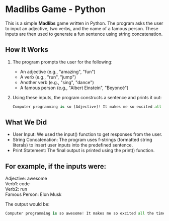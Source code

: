 # Madlibs Game - Python

This is a simple **Madlibs** game written in Python. The program asks the user to input an adjective, two verbs, and the name of a famous person. These inputs are then used to generate a fun sentence using string concatenation.

## How It Works

1. The program prompts the user for the following:
   - An adjective (e.g., "amazing", "fun")
   - A verb (e.g., "run", "jump")
   - Another verb (e.g., "sing", "dance")
   - A famous person (e.g., "Albert Einstein", "Beyoncé")

2. Using these inputs, the program constructs a sentence and prints it out:
   ```python
   Computer programming is so [Adjective]! It makes me so excited all the time because I love to [Verb1]. Stay hydrated like [Verb2] and you are [Famous Person]!

  ## What We Did
- User Input: We used the input() function to get responses from the user.  
- String Concatenation: The program uses f-strings (formatted string literals) to insert user inputs into the predefined sentence.  
- Print Statement: The final output is printed using the print() function.  

## For example, if the inputs were:

Adjective: awesome  
Verb1: code  
Verb2: run  
Famous Person: Elon Musk  

The output would be:
   ```python
   Computer programming is so awesome! It makes me so excited all the time because I love to code. Stay hydrated like run and you are Elon Musk!

